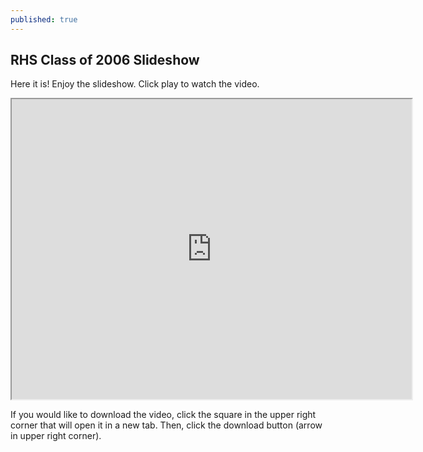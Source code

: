 ```yaml
---
published: true
---
```

## RHS Class of 2006 Slideshow

Here it is! Enjoy the slideshow. Click play to watch the video.

<iframe src="https://drive.google.com/file/d/0B9KHybLGTrZvcF80Z1RrcUoweEE/preview" width="640" height="480"></iframe>

If you would like to download the video, click the square in the upper right
corner that will open it in a new tab. Then, click the download button (arrow in upper right corner).
